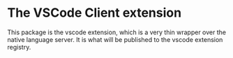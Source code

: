 # The VSCode Client extension

This package is the vscode extension, which is a very thin wrapper over the native language server. It is what will be published to the vscode extension registry.
